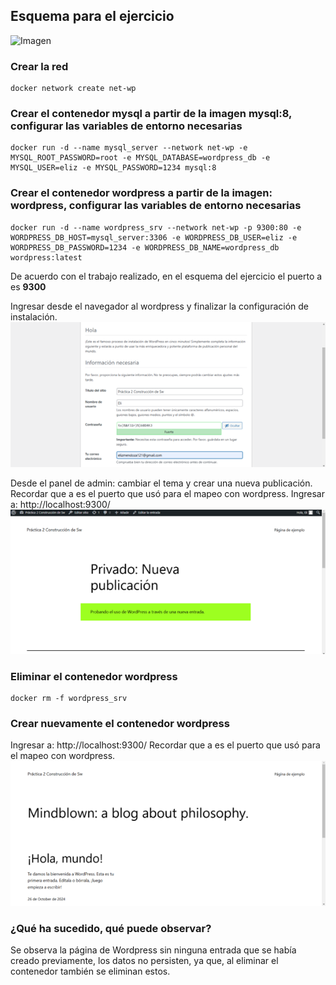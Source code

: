 ## Esquema para el ejercicio
![Imagen](img/esquema-ejercicio5.PNG)

### Crear la red
```
docker network create net-wp
```

### Crear el contenedor mysql a partir de la imagen mysql:8, configurar las variables de entorno necesarias
```
docker run -d --name mysql_server --network net-wp -e MYSQL_ROOT_PASSWORD=root -e MYSQL_DATABASE=wordpress_db -e MYSQL_USER=eliz -e MYSQL_PASSWORD=1234 mysql:8
```

### Crear el contenedor wordpress a partir de la imagen: wordpress, configurar las variables de entorno necesarias
```
docker run -d --name wordpress_srv --network net-wp -p 9300:80 -e WORDPRESS_DB_HOST=mysql_server:3306 -e WORDPRESS_DB_USER=eliz -e WORDPRESS_DB_PASSWORD=1234 -e WORDPRESS_DB_NAME=wordpress_db wordpress:latest
```

De acuerdo con el trabajo realizado, en el esquema del ejercicio el puerto a es **9300**

Ingresar desde el navegador al wordpress y finalizar la configuración de instalación.
![Imagen](img/wordpress.png)

Desde el panel de admin: cambiar el tema y crear una nueva publicación.
Recordar que a es el puerto que usó para el mapeo con wordpress.
Ingresar a: http://localhost:9300/ 
![Imagen](img/entrada.png)

### Eliminar el contenedor wordpress
```
docker rm -f wordpress_srv
```

### Crear nuevamente el contenedor wordpress
Ingresar a: http://localhost:9300/ 
Recordar que a es el puerto que usó para el mapeo con wordpress.
![Imagen](img/inicio.png)

### ¿Qué ha sucedido, qué puede observar?
Se observa la página de Wordpress sin ninguna entrada que se había creado previamente, los datos no persisten, ya que, al eliminar el contenedor también se eliminan estos.
